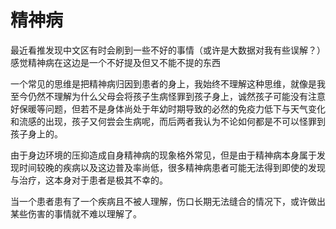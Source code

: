 # 精神病
最近看推发现中文区有时会刷到一些不好的事情（或许是大数据对我有些误解？）
感觉精神病在这边是一个不好提及但又不能不提的东西

一个常见的思维是把精神病归因到患者的身上，我始终不理解这种思维，就像是我至今仍然不理解为什么父母会将孩子生病怪罪到孩子身上，诚然孩子可能没有注意好保暖等问题，但若不是身体尚处于年幼时期导致的必然的免疫力低下与天气变化和流感的出现，孩子又何尝会生病呢，而后两者我认为不论如何都是不可以怪罪到孩子身上的。

由于身边环境的压抑造成自身精神病的现象格外常见，但是由于精神病本身属于发现时间较晚的疾病以及这边普及率尚低，很多精神病患者可能无法得到即使的发现与治疗，这本身对于患者是极其不幸的。

当一个患者患有了一个疾病且不被人理解，伤口长期无法缝合的情况下，或许做出某些伤害的事情就不难以理解了。



